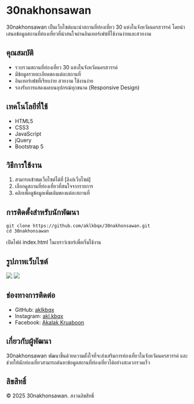 # 30nakhonsawan

30nakhonsawan เป็นเว็บไซต์แนะนำสถานที่ท่องเที่ยว 30 แห่งในจังหวัดนครสวรรค์ โดยนำเสนอข้อมูลสถานที่ท่องเที่ยวที่น่าสนใจผ่านอินเทอร์เฟซที่ใช้งานง่ายและสวยงาม

## คุณสมบัติ

- รวบรวมสถานที่ท่องเที่ยว 30 แห่งในจังหวัดนครสวรรค์
- มีข้อมูลรายละเอียดของแต่ละสถานที่
- อินเทอร์เฟซที่เรียบง่าย สวยงาม ใช้งานง่าย
- รองรับการแสดงผลบนอุปกรณ์ทุกขนาด (Responsive Design)

## เทคโนโลยีที่ใช้

- HTML5
- CSS3
- JavaScript
- jQuery
- Bootstrap 5

## วิธีการใช้งาน

1. สามารถเข้าชมเว็บไซต์ได้ที่ [ลิงก์เว็บไซต์]
2. เลือกดูสถานที่ท่องเที่ยวที่สนใจจากรายการ
3. คลิกเพื่อดูข้อมูลเพิ่มเติมของแต่ละสถานที่

## การติดตั้งสำหรับนักพัฒนา

```
git clone https://github.com/aklkbqx/30nakhonsawan.git
cd 30nakhonsawan
```

เปิดไฟล์ index.html ในเบราว์เซอร์เพื่อเริ่มใช้งาน

## รูปภาพเว็บไซต์

<div>
<img src='https://github-production-user-asset-6210df.s3.amazonaws.com/135732879/436619724-ae236c4a-c029-4ba9-8d94-5b3d722adceb.png?X-Amz-Algorithm=AWS4-HMAC-SHA256&X-Amz-Credential=AKIAVCODYLSA53PQK4ZA%2F20250423%2Fus-east-1%2Fs3%2Faws4_request&X-Amz-Date=20250423T154417Z&X-Amz-Expires=300&X-Amz-Signature=6cdc037d37525656e14f90fb940e1a258a6c3d646b7f094d181df4808a5c7389&X-Amz-SignedHeaders=host' />
<img src='https://github-production-user-asset-6210df.s3.amazonaws.com/135732879/436620522-d43ab24b-c502-4598-bf29-dcb05e929c3b.png?X-Amz-Algorithm=AWS4-HMAC-SHA256&X-Amz-Credential=AKIAVCODYLSA53PQK4ZA%2F20250423%2Fus-east-1%2Fs3%2Faws4_request&X-Amz-Date=20250423T154504Z&X-Amz-Expires=300&X-Amz-Signature=269a0fdf008157e67a0e2ffc35b9779cb81cff7421207164a14a22fa2200f257&X-Amz-SignedHeaders=host' />
</div>

## ช่องทางการติดต่อ

- GitHub: [aklkbqx](https://github.com/aklkbqx)
- Instagram: [akl.kbqx](https://instagram.com/akl.kbqx)
- Facebook: [Akalak Kruaboon](https://facebook.com/akalak.kruaboon)

## เกี่ยวกับผู้พัฒนา

30nakhonsawan พัฒนาขึ้นด้วยความตั้งใจที่จะส่งเสริมการท่องเที่ยวในจังหวัดนครสวรรค์ และช่วยให้นักท่องเที่ยวสามารถค้นหาข้อมูลสถานที่ท่องเที่ยวได้อย่างสะดวกรวดเร็ว

## ลิขสิทธิ์

© 2025 30nakhonsawan. สงวนลิขสิทธิ์
